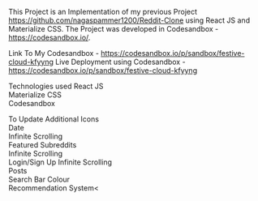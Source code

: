 This Project is an Implementation of my previous Project https://github.com/nagaspammer1200/Reddit-Clone using React JS and Materialize CSS. The Project
was developed in Codesandbox - https://codesandbox.io/. 

  Link To My Codesandbox - https://codesandbox.io/p/sandbox/festive-cloud-kfyyng
  Live Deployment using Codesandbox - https://codesandbox.io/p/sandbox/festive-cloud-kfyyng

Technologies used
  React JS<br/>
  Materialize CSS<br/>
  Codesandbox<br/>

To Update
  Additional Icons<br/>
  Date<br/>
  Infinite Scrolling<br/>
  Featured Subreddits<br/>
  Infinite Scrolling<br/>
  Login/Sign Up Infinite Scrolling<br/>
  Posts<br/>
  Search Bar Colour<br/>
  Recommendation System<<br/>
